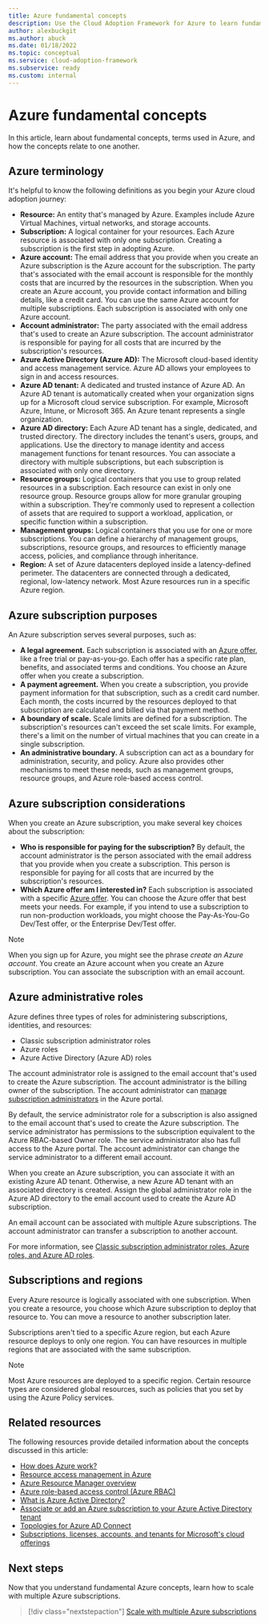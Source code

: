 ```yaml
---
title: Azure fundamental concepts
description: Use the Cloud Adoption Framework for Azure to learn fundamental concepts and terms used in Azure and how the concepts relate to one another.
author: alexbuckgit
ms.author: abuck
ms.date: 01/18/2022
ms.topic: conceptual
ms.service: cloud-adoption-framework
ms.subservice: ready
ms.custom: internal
---
```


# Azure fundamental concepts

In this article, learn about fundamental concepts, terms used in Azure, and how the concepts relate to one another.

## Azure terminology

It's helpful to know the following definitions as you begin your Azure cloud adoption journey:

- **Resource:** An entity that's managed by Azure. Examples include Azure Virtual Machines, virtual networks, and storage accounts.
- **Subscription:** A logical container for your resources. Each Azure resource is associated with only one subscription. Creating a subscription is the first step in adopting Azure.
- **Azure account:** The email address that you provide when you create an Azure subscription is the Azure account for the subscription. The party that's associated with the email account is responsible for the monthly costs that are incurred by the resources in the subscription. When you create an Azure account, you provide contact information and billing details, like a credit card. You can use the same Azure account for multiple subscriptions. Each subscription is associated with only one Azure account.
- **Account administrator:** The party associated with the email address that's used to create an Azure subscription. The account administrator is responsible for paying for all costs that are incurred by the subscription's resources.
- **Azure Active Directory (Azure AD):** The Microsoft cloud-based identity and access management service. Azure AD allows your employees to sign in and access resources.
- **Azure AD tenant:** A dedicated and trusted instance of Azure AD. An Azure AD tenant is automatically created when your organization signs up for a Microsoft cloud service subscription. For example, Microsoft Azure, Intune, or Microsoft 365. An Azure tenant represents a single organization.
- **Azure AD directory:** Each Azure AD tenant has a single, dedicated, and trusted directory. The directory includes the tenant's users, groups, and applications. Use the directory to manage identity and access management functions for tenant resources. You can associate a directory with multiple subscriptions, but each subscription is associated with only one directory.
- **Resource groups:** Logical containers that you use to group related resources in a subscription. Each resource can exist in only one resource group. Resource groups allow for more granular grouping within a subscription. They're commonly used to represent a collection of assets that are required to support a workload, application, or specific function within a subscription.
- **Management groups:** Logical containers that you use for one or more subscriptions. You can define a hierarchy of management groups, subscriptions, resource groups, and resources to efficiently manage access, policies, and compliance through inheritance.
- **Region:** A set of Azure datacenters deployed inside a latency-defined perimeter. The datacenters are connected through a dedicated, regional, low-latency network. Most Azure resources run in a specific Azure region.

## Azure subscription purposes

An Azure subscription serves several purposes, such as:

- **A legal agreement.** Each subscription is associated with an [Azure offer](https://azure.microsoft.com/support/legal/offer-details), like a free trial or pay-as-you-go. Each offer has a specific rate plan, benefits, and associated terms and conditions. You choose an Azure offer when you create a subscription.
- **A payment agreement.** When you create a subscription, you provide payment information for that subscription, such as a credit card number. Each month, the costs incurred by the resources deployed to that subscription are calculated and billed via that payment method.
- **A boundary of scale.** Scale limits are defined for a subscription. The subscription's resources can't exceed the set scale limits. For example, there's a limit on the number of virtual machines that you can create in a single subscription.
- **An administrative boundary.** A subscription can act as a boundary for administration, security, and policy. Azure also provides other mechanisms to meet these needs, such as management groups, resource groups, and Azure role-based access control.

## Azure subscription considerations

When you create an Azure subscription, you make several key choices about the subscription:

- **Who is responsible for paying for the subscription?** By default, the account administrator is the person associated with the email address that you provide when you create a subscription. This person is responsible for paying for all costs that are incurred by the subscription's resources.
- **Which Azure offer am I interested in?** Each subscription is associated with a specific [Azure offer](https://azure.microsoft.com/support/legal/offer-details). You can choose the Azure offer that best meets your needs. For example, if you intend to use a subscription to run non-production workloads, you might choose the Pay-As-You-Go Dev/Test offer, or the Enterprise Dev/Test offer.

> [!NOTE]
> When you sign up for Azure, you might see the phrase *create an Azure account*. You create an Azure account when you create an Azure subscription. You can associate the subscription with an email account.

## Azure administrative roles

Azure defines three types of roles for administering subscriptions, identities, and resources:

- Classic subscription administrator roles
- Azure roles
- Azure Active Directory (Azure AD) roles

The account administrator role is assigned to the email account that's used to create the Azure subscription. The account administrator is the billing owner of the subscription. The account administrator can [manage subscription administrators](/azure/cost-management-billing/manage/add-change-subscription-administrator) in the Azure portal.

By default, the service administrator role for a subscription is also assigned to the email account that's used to create the Azure subscription. The service administrator has permissions to the subscription equivalent to the Azure RBAC-based Owner role. The service administrator also has full access to the Azure portal. The account administrator can change the service administrator to a different email account.

When you create an Azure subscription, you can associate it with an existing Azure AD tenant. Otherwise, a new Azure AD tenant with an associated directory is created. Assign the global administrator role in the Azure AD directory to the email account used to create the Azure AD subscription.

An email account can be associated with multiple Azure subscriptions. The account administrator can transfer a subscription to another account.

For more information, see [Classic subscription administrator roles, Azure roles, and Azure AD roles](/azure/role-based-access-control/rbac-and-directory-admin-roles).

## Subscriptions and regions

Every Azure resource is logically associated with one subscription. When you create a resource, you choose which Azure subscription to deploy that resource to. You can move a resource to another subscription later.

Subscriptions aren't tied to a specific Azure region, but each Azure resource deploys to only one region. You can have resources in multiple regions that are associated with the same subscription.

> [!NOTE]
> Most Azure resources are deployed to a specific region. Certain resource types are considered global resources, such as policies that you set by using the Azure Policy services.

## Related resources

The following resources provide detailed information about the concepts discussed in this article:

- [How does Azure work?](../../get-started/what-is-azure.md)
- [Resource access management in Azure](../../govern/resource-consistency/resource-access-management.md)
- [Azure Resource Manager overview](/azure/azure-resource-manager/management/overview)
- [Azure role-based access control (Azure RBAC)](/azure/role-based-access-control/overview)
- [What is Azure Active Directory?](/azure/active-directory/fundamentals/active-directory-whatis)
- [Associate or add an Azure subscription to your Azure Active Directory tenant](/azure/active-directory/fundamentals/active-directory-how-subscriptions-associated-directory)
- [Topologies for Azure AD Connect](/azure/active-directory/hybrid/plan-connect-topologies)
- [Subscriptions, licenses, accounts, and tenants for Microsoft's cloud offerings](/microsoft-365/enterprise/subscriptions-licenses-accounts-and-tenants-for-microsoft-cloud-offerings)

## Next steps

Now that you understand fundamental Azure concepts, learn how to scale with multiple Azure subscriptions.

> [!div class="nextstepaction"]
> [Scale with multiple Azure subscriptions](../azure-best-practices/scale-subscriptions.md)
